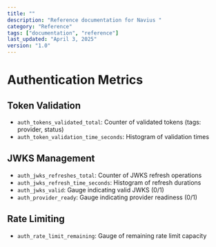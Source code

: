 ```yaml
---
title: ""
description: "Reference documentation for Navius "
category: "Reference"
tags: ["documentation", "reference"]
last_updated: "April 3, 2025"
version: "1.0"
---
```



# Authentication Metrics

## Token Validation
- `auth_tokens_validated_total`: Counter of validated tokens (tags: provider, status)
- `auth_token_validation_time_seconds`: Histogram of validation times

## JWKS Management
- `auth_jwks_refreshes_total`: Counter of JWKS refresh operations
- `auth_jwks_refresh_time_seconds`: Histogram of refresh durations
- `auth_jwks_valid`: Gauge indicating valid JWKS (0/1)
- `auth_provider_ready`: Gauge indicating provider readiness (0/1)

## Rate Limiting
- `auth_rate_limit_remaining`: Gauge of remaining rate limit capacity 
